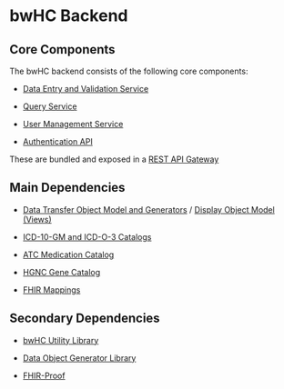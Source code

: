# bwHC Backend


## Core Components

The bwHC backend consists of the following core components:

* [Data Entry and Validation Service](https://github.com/KohlbacherLab/bwHC-Data-Validation-Service)

* [Query Service](https://github.com/KohlbacherLab/bwHC-Query-Service)

* [User Management Service](https://github.com/KohlbacherLab/bwHC-User-Service)

* [Authentication API](https://github.com/KohlbacherLab/bwhc-authentication-api)

These are bundled and exposed in a [REST API Gateway](https://github.com/KohlbacherLab/bwHC-REST-API-Gateway)


## Main Dependencies

* [Data Transfer Object Model and Generators](https://github.com/KohlbacherLab/bwHC-Data-Transfer-Objects) / [Display Object Model (Views)](https://github.com/KohlbacherLab/bwHC-View-Objects)

* [ICD-10-GM and ICD-O-3 Catalogs](https://github.com/KohlbacherLab/bwHC-ICD-Catalogs)

* [ATC Medication Catalog](https://github.com/KohlbacherLab/bwHC-Medication-Catalog)

* [HGNC Gene Catalog](https://github.com/KohlbacherLab/bwHC-HGNC-Catalog)

* [FHIR Mappings](https://github.com/KohlbacherLab/bwHC-FHIR-Mappings)


## Secondary Dependencies

* [bwHC Utility Library](https://github.com/KohlbacherLab/bwHC-Utilities)

* [Data Object Generator Library](https://github.com/KohlbacherLab/Generators)

* [FHIR-Proof](https://github.com/KohlbacherLab/FHIR-Proof)


